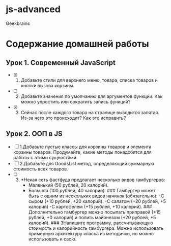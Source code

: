 # js-advanced
Geekbrains
# Содержание домашней работы


## Урок 1. Современный JavaScript
- [X] 1. Добавьте стили для верхнего меню, товара, списка товаров и кнопки вызова корзины.
- [ ] 2. Добавьте значения по умолчанию для аргументов функции. Как можно упростить или сократить запись функций?
- [X] 3. Сейчас после каждого товара на странице выводится запятая. Из-за чего это происходит? Как это исправить?

## Урок 2. ООП в JS
- [ ] 1.Добавьте пустые классы для корзины товаров и элемента корзины товаров. Продумайте, какие методы понадобятся для работы с этими сущностями.
- [ ] 2.Добавьте для GoodsList метод, определяющий суммарную стоимость всех товаров.
- [ ] 3. *Некая сеть фастфуда предлагает несколько видов гамбургеров:
       - Маленький (50 рублей, 20 калорий).
       - Большой (100 рублей, 40 калорий). ### Гамбургер может быть с одним из нескольких видов начинок (обязательно):
                 -С сыром (+10 рублей, +20 калорий).
                 -С салатом (+20 рублей, +5 калорий)
                 -С картофелем (+15 рублей, +10 калорий). ### Дополнительно гамбургер можно посыпать приправой (+15 рублей, +0 калорий) и полить майонезом (+20 рублей, +5 калорий). ### 3Напишите программу, рассчитывающую стоимость и калорийность гамбургера. Можно использовать примерную архитектуру класса из методички, но можно использовать и свою.
